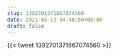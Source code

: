 ```yaml
---
slug: 1392701371867074560
date: 2021-05-13 04:40:56+00:00
draft: false
---
```


{{< tweet 1392701371867074560 >}}

